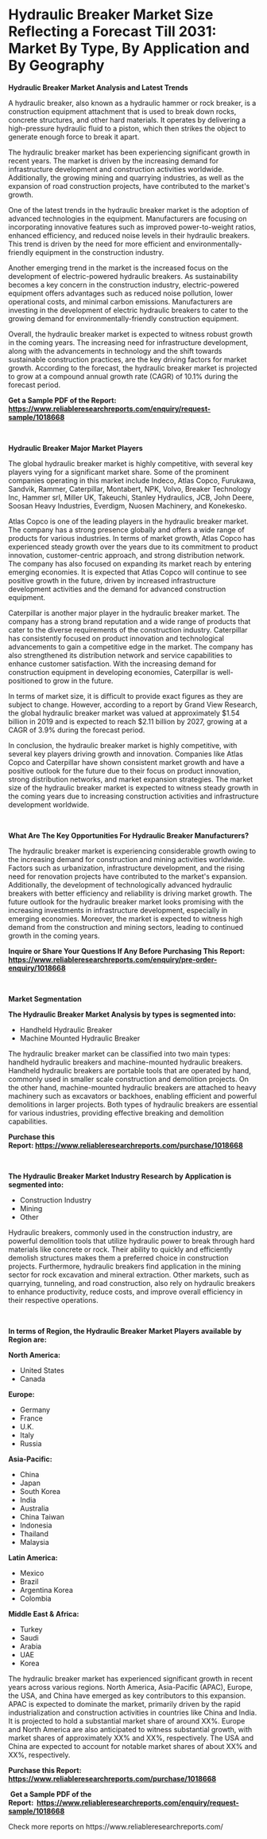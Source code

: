 <p><h1>Hydraulic Breaker Market Size Reflecting a Forecast Till 2031: Market By Type, By Application and By Geography</h1></p><p><strong>Hydraulic Breaker Market Analysis and Latest Trends</strong></p>
<p><p>A hydraulic breaker, also known as a hydraulic hammer or rock breaker, is a construction equipment attachment that is used to break down rocks, concrete structures, and other hard materials. It operates by delivering a high-pressure hydraulic fluid to a piston, which then strikes the object to generate enough force to break it apart.</p><p>The hydraulic breaker market has been experiencing significant growth in recent years. The market is driven by the increasing demand for infrastructure development and construction activities worldwide. Additionally, the growing mining and quarrying industries, as well as the expansion of road construction projects, have contributed to the market's growth.</p><p>One of the latest trends in the hydraulic breaker market is the adoption of advanced technologies in the equipment. Manufacturers are focusing on incorporating innovative features such as improved power-to-weight ratios, enhanced efficiency, and reduced noise levels in their hydraulic breakers. This trend is driven by the need for more efficient and environmentally-friendly equipment in the construction industry.</p><p>Another emerging trend in the market is the increased focus on the development of electric-powered hydraulic breakers. As sustainability becomes a key concern in the construction industry, electric-powered equipment offers advantages such as reduced noise pollution, lower operational costs, and minimal carbon emissions. Manufacturers are investing in the development of electric hydraulic breakers to cater to the growing demand for environmentally-friendly construction equipment.</p><p>Overall, the hydraulic breaker market is expected to witness robust growth in the coming years. The increasing need for infrastructure development, along with the advancements in technology and the shift towards sustainable construction practices, are the key driving factors for market growth. According to the forecast, the hydraulic breaker market is projected to grow at a compound annual growth rate (CAGR) of 10.1% during the forecast period.</p></p>
<p><strong>Get a Sample PDF of the Report:&nbsp; <a href="https://www.reliableresearchreports.com/enquiry/request-sample/1018668">https://www.reliableresearchreports.com/enquiry/request-sample/1018668</a></strong></p>
<p>&nbsp;</p>
<p><strong>Hydraulic Breaker Major Market Players</strong></p>
<p><p>The global hydraulic breaker market is highly competitive, with several key players vying for a significant market share. Some of the prominent companies operating in this market include Indeco, Atlas Copco, Furukawa, Sandvik, Rammer, Caterpillar, Montabert, NPK, Volvo, Breaker Technology Inc, Hammer srl, Miller UK, Takeuchi, Stanley Hydraulics, JCB, John Deere, Soosan Heavy Industries, Everdigm, Nuosen Machinery, and Konekesko.</p><p>Atlas Copco is one of the leading players in the hydraulic breaker market. The company has a strong presence globally and offers a wide range of products for various industries. In terms of market growth, Atlas Copco has experienced steady growth over the years due to its commitment to product innovation, customer-centric approach, and strong distribution network. The company has also focused on expanding its market reach by entering emerging economies. It is expected that Atlas Copco will continue to see positive growth in the future, driven by increased infrastructure development activities and the demand for advanced construction equipment.</p><p>Caterpillar is another major player in the hydraulic breaker market. The company has a strong brand reputation and a wide range of products that cater to the diverse requirements of the construction industry. Caterpillar has consistently focused on product innovation and technological advancements to gain a competitive edge in the market. The company has also strengthened its distribution network and service capabilities to enhance customer satisfaction. With the increasing demand for construction equipment in developing economies, Caterpillar is well-positioned to grow in the future.</p><p>In terms of market size, it is difficult to provide exact figures as they are subject to change. However, according to a report by Grand View Research, the global hydraulic breaker market was valued at approximately $1.54 billion in 2019 and is expected to reach $2.11 billion by 2027, growing at a CAGR of 3.9% during the forecast period.</p><p>In conclusion, the hydraulic breaker market is highly competitive, with several key players driving growth and innovation. Companies like Atlas Copco and Caterpillar have shown consistent market growth and have a positive outlook for the future due to their focus on product innovation, strong distribution networks, and market expansion strategies. The market size of the hydraulic breaker market is expected to witness steady growth in the coming years due to increasing construction activities and infrastructure development worldwide.</p></p>
<p>&nbsp;</p>
<p><strong>What Are The Key Opportunities For Hydraulic Breaker Manufacturers?</strong></p>
<p><p>The hydraulic breaker market is experiencing considerable growth owing to the increasing demand for construction and mining activities worldwide. Factors such as urbanization, infrastructure development, and the rising need for renovation projects have contributed to the market's expansion. Additionally, the development of technologically advanced hydraulic breakers with better efficiency and reliability is driving market growth. The future outlook for the hydraulic breaker market looks promising with the increasing investments in infrastructure development, especially in emerging economies. Moreover, the market is expected to witness high demand from the construction and mining sectors, leading to continued growth in the coming years.</p></p>
<p><strong>Inquire or Share Your Questions If Any Before Purchasing This Report: <a href="https://www.reliableresearchreports.com/enquiry/pre-order-enquiry/1018668">https://www.reliableresearchreports.com/enquiry/pre-order-enquiry/1018668</a></strong></p>
<p>&nbsp;</p>
<p><strong>Market Segmentation</strong></p>
<p><strong>The Hydraulic Breaker Market Analysis by types is segmented into:</strong></p>
<p><ul><li>Handheld Hydraulic Breaker</li><li>Machine Mounted Hydraulic Breaker</li></ul></p>
<p><p>The hydraulic breaker market can be classified into two main types: handheld hydraulic breakers and machine-mounted hydraulic breakers. Handheld hydraulic breakers are portable tools that are operated by hand, commonly used in smaller scale construction and demolition projects. On the other hand, machine-mounted hydraulic breakers are attached to heavy machinery such as excavators or backhoes, enabling efficient and powerful demolitions in larger projects. Both types of hydraulic breakers are essential for various industries, providing effective breaking and demolition capabilities.</p></p>
<p><strong>Purchase this Report:&nbsp;<a href="https://www.reliableresearchreports.com/purchase/1018668">https://www.reliableresearchreports.com/purchase/1018668</a></strong></p>
<p>&nbsp;</p>
<p><strong>The Hydraulic Breaker Market Industry Research by Application is segmented into:</strong></p>
<p><ul><li>Construction Industry</li><li>Mining</li><li>Other</li></ul></p>
<p><p>Hydraulic breakers, commonly used in the construction industry, are powerful demolition tools that utilize hydraulic power to break through hard materials like concrete or rock. Their ability to quickly and efficiently demolish structures makes them a preferred choice in construction projects. Furthermore, hydraulic breakers find application in the mining sector for rock excavation and mineral extraction. Other markets, such as quarrying, tunneling, and road construction, also rely on hydraulic breakers to enhance productivity, reduce costs, and improve overall efficiency in their respective operations.</p></p>
<p>&nbsp;</p>
<p><strong>In terms of Region, the Hydraulic Breaker Market Players available by Region are:</strong></p>
<p>
    <p> <strong> North America: </strong>
        <ul>
            <li>United States</li>
            <li>Canada</li>
        </ul>
        </p> 
    <p> <strong> Europe: </strong>
        <ul>
            <li>Germany</li>
            <li>France</li>
            <li>U.K.</li>
            <li>Italy</li>
            <li>Russia</li>
        </ul>
        </p> 
    <p> <strong> Asia-Pacific: </strong>
        <ul>
            <li>China</li>
            <li>Japan</li>
            <li>South Korea</li>
            <li>India</li>
            <li>Australia</li>
            <li>China Taiwan</li>
            <li>Indonesia</li>
            <li>Thailand</li>
            <li>Malaysia</li>
        </ul>
        </p> 
    <p> <strong> Latin America: </strong>
        <ul>
            <li>Mexico</li>
            <li>Brazil</li>
            <li>Argentina Korea</li>
            <li>Colombia</li>
        </ul>
        </p> 
    <p> <strong> Middle East & Africa: </strong>
        <ul>
            <li>Turkey</li>
            <li>Saudi</li>
            <li>Arabia</li>
            <li>UAE</li>
            <li>Korea</li>
        </ul>
    </p>
    </p>
<p><p>The hydraulic breaker market has experienced significant growth in recent years across various regions. North America, Asia-Pacific (APAC), Europe, the USA, and China have emerged as key contributors to this expansion. APAC is expected to dominate the market, primarily driven by the rapid industrialization and construction activities in countries like China and India. It is projected to hold a substantial market share of around XX%. Europe and North America are also anticipated to witness substantial growth, with market shares of approximately XX% and XX%, respectively. The USA and China are expected to account for notable market shares of about XX% and XX%, respectively.</p></p>
<p><strong>Purchase this Report: <a href="https://www.reliableresearchreports.com/purchase/1018668">https://www.reliableresearchreports.com/purchase/1018668</a></strong></p>
<p>&nbsp;<strong>Get a Sample PDF of the Report:&nbsp;&nbsp;<a href="https://www.reliableresearchreports.com/enquiry/request-sample/1018668">https://www.reliableresearchreports.com/enquiry/request-sample/1018668</a></strong></p>
<p><strong></strong></p>
<p>Check more reports on https://www.reliableresearchreports.com/</p>
